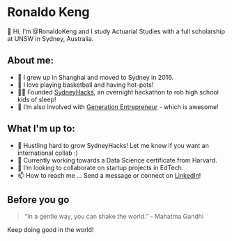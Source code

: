 # Ronaldo Keng

👋 Hi, I’m @RonaldoKeng and I study Actuarial Studies with a full scholarship at UNSW in Sydney, Australia.

## About me:
- 🏡 I grew up in Shanghai and moved to Sydney in 2016.
- 🥳 I love playing basketball and having hot-pots!
- 🧑‍💻 Founded [SydneyHacks](https://sydneyhacks.com.au/), an overnight hackathon to rob high school kids of sleep!
- 👀 I’m also involved with [Generation Entrepreneur](https://generationentrepreneur.com.au/) - which is awesome!

##  What I'm up to:
- 🚀 Hustling hard to grow SydneyHacks! Let me know if you want an international collab :)
- 🌱 Currently working towards a Data Science certificate from Harvard.
- 💞️ I’m looking to collaborate on startup projects in EdTech.
- 📫 How to reach me ... Send a message or connect on [LinkedIn](https://www.linkedin.com/in/ronaldo-keng/)!

## Before you go
> “In a gentle way, you can shake the world.” - Mahatma Gandhi

Keep doing good in the world!

<!---
RonaldoKeng/RonaldoKeng is a ✨ special ✨ repository because its `README.md` (this file) appears on your GitHub profile.
You can click the Preview link to take a look at your changes.
--->
